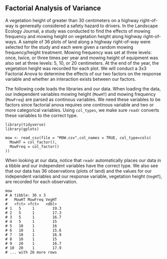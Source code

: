## Factorial Analysis of Variance

A vegetation height of greater than 30 centimeters on a highway right-of-way is genereally considered a safety hazard to drivers. In the Landscape Ecology Journal, a study was conducted to find the effects of mowing frequency and mowing height on vegetation height along highway right-of-ways. A sample of 36 plots of land along a highway right-of-way were selected for the study and each were given a random mowing frequency/height treatment. Mowing frequency was set at three levels: once, twice, or three times per year and mowing height of equipment was also set at three levels: 5, 10, or 20 centimeters. At the end of the year, the vegetation height was recorded for each plot. We will conduct a 3x3 Factorial Anova to determine the effects of our two factors on the response variable and whether an interaction exists between our factors. 

The following code loads the libraries and our data. When loading the data, our independent variables mowing height (`MowHT`) and mowing frequency (`MowFreq`) are parsed as continous variables. We need these variables to be factors since factorial anova requires one continous variable and two or more categorical variables. Using `col_types`, we make sure `readr` converts these variables to the correct type.
```
library(tidyverse)
library(gplots)

mow <- read_csv(file = "MOW.csv",col_names = TRUE, col_type=cols(
  MowHT = col_factor(),
  MowFreq = col_factor()
))
```

When looking at our data, notice that `readr` automatically places our data in a tibble and our independent variables have the correct type. We also see that our data has 36 observations (plots of land) and the values for our independent variables and our response variable, vegetation height (`VegHT`), are recorded for each observation. 
```
mow
# A tibble: 36 x 3
#   MowHT MowFreq VegHT
#   <fct> <fct>   <dbl>
# 1   5     1        19.3
# 2   5     1        17.3
# 3   5     1        16.7
# 4   5     1        15  
# 5   10    1        16  
# 6   10    1        15.6
# 7   10    1        16.9
# 8   10    1        15  
# 9   20    1        16.7
# 10  20    1        17.9
# ... with 26 more rows
```
